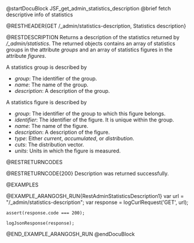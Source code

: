 
@startDocuBlock JSF_get_admin_statistics_description
@brief fetch descriptive info of statistics

@RESTHEADER{GET /_admin/statistics-description, Statistics description}

@RESTDESCRIPTION
Returns a description of the statistics returned by */_admin/statistics*.
The returned objects contains an array of statistics groups in the attribute
*groups* and an array of statistics figures in the attribute *figures*.

A statistics group is described by

- *group*: The identifier of the group.
- *name*: The name of the group.
- *description*: A description of the group.

A statistics figure is described by

- *group*: The identifier of the group to which this figure belongs.
- *identifier*: The identifier of the figure. It is unique within the group.
- *name*: The name of the figure.
- *description*: A description of the figure.
- *type*: Either *current*, *accumulated*, or *distribution*.
- *cuts*: The distribution vector.
- *units*: Units in which the figure is measured.

@RESTRETURNCODES

@RESTRETURNCODE{200}
Description was returned successfully.

@EXAMPLES

@EXAMPLE_ARANGOSH_RUN{RestAdminStatisticsDescription1}
    var url = "/_admin/statistics-description";
    var response = logCurlRequest('GET', url);

    assert(response.code === 200);

    logJsonResponse(response);
@END_EXAMPLE_ARANGOSH_RUN
@endDocuBlock

